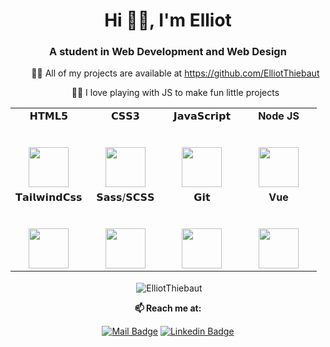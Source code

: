 <h1 align="center">Hi 🤹‍♂️, I'm Elliot</h1>
<h3 align="center">A student in Web Development and Web Design</h3>

<ul align="center">
    <p>👨‍💻 All of my projects are available at <a href="https://github.com/ElliotThiebaut">https://github.com/ElliotThiebaut</a></p>
    <p>🤹‍♂️ I love playing with JS to make fun little projects</p>
</ul>


<table align="center">
  <tbody>
    <tr valign="top">
      <td width="25%" align="center">
        <span>𝗛𝗧𝗠𝗟𝟱</span><br><br><br>
        <img height="64px" src="https://cdn.svgporn.com/logos/html-5.svg">
      </td>
      <td width="25%" align="center">
        <span>𝗖𝗦𝗦𝟯</span><br><br><br>
        <img height="64px" src="https://cdn.svgporn.com/logos/css-3.svg">
      </td>
      <td width="25%" align="center">
        <span>𝗝𝗮𝘃𝗮𝗦𝗰𝗿𝗶𝗽𝘁</span><br><br><br>
        <img height="64px" src="https://cdn.svgporn.com/logos/javascript.svg">
      </td>
      <td width="25%" align="center">
        <span><strong>Node JS</strong></span><br><br><br>
        <img height="64px" src="https://cdn.svgporn.com/logos/nodejs.svg">
      </td>
    </tr>
    <tr valign="top">
      <td width="25%" align="center">
        <span>𝗧𝗮𝗶𝗹𝘄𝗶𝗻𝗱𝗖𝘀𝘀</span><br><br><br>
        <img height="64px" src="https://cdn.svgporn.com/logos/tailwindcss-icon.svg">
      </td>
      <td width="25%" align="center">
        <span>𝗦𝗮𝘀𝘀/𝗦𝗖𝗦𝗦</span><br><br><br>
        <img height="64px" src="https://cdn.svgporn.com/logos/sass.svg">
      </td>
      <td width="25%" align="center">
        <span>𝗚𝗶𝘁</span><br><br><br>
        <img height="64px" src="https://cdn.svgporn.com/logos/git-icon.svg">
      </td>
      <td width="25%" align="center">
          <span><strong>Vue</strong></span><br><br><br>
        <img height="64px" src="https://cdn.svgporn.com/logos/vue.svg">
      </td>
    </tr>
  </tbody>
</table>
<p align="center">&nbsp;<img align="center" src="https://github-readme-stats.vercel.app/api?username=ElliotThiebaut&count_private=true&show_icons=true&theme=vue-dark&include_all_commits=true" alt="ElliotThiebaut" /></p>

<div align="center">
  
  **📫 Reach me at:**<br>

  [![Mail Badge](https://img.shields.io/badge/-Mail-1ca0f1?style=flat-square&labelColor=1ca0f1&logo=minutemailer&logoColor=white&link=mailto:hello@elliotthiebaut.com)](mailto:hello@elliotthiebaut.com)
  [![Linkedin Badge](https://img.shields.io/badge/-LinkedIn-blue?style=flat-square&logo=Linkedin&logoColor=white&link=https://www.linkedin.com/in/elliot-thiebaut/)](https://www.linkedin.com/in/elliot-thiebaut/)

</div>
